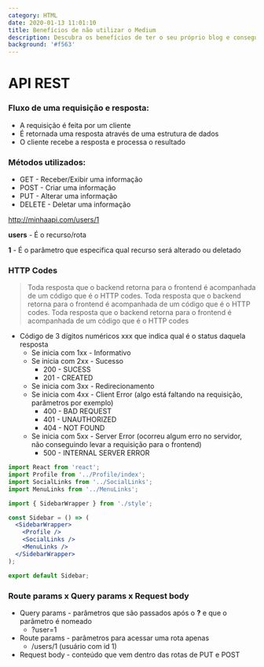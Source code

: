 ```yaml
---
category: HTML
date: 2020-01-13 11:01:10
title: Benefícios de não utilizar o Medium 
description: Descubra os benefícios de ter o seu próprio blog e conseguir alavancar sua carreira e nunca mais utilizá-lo.
background: '#f563'
---
```


# API REST

### Fluxo de uma requisição e resposta:

- A requisição é feita por um cliente
- É retornada uma resposta através de uma estrutura de dados
- O cliente recebe a resposta e processa o resultado

### Métodos utilizados:

- GET - Receber/Exibir uma informação
- POST - Criar uma informação
- PUT - Alterar uma informação
- DELETE - Deletar uma informação

http://minhaapi.com/users/1

**users** - É o recurso/rota

**1** - É o parâmetro que especifica qual recurso será alterado ou deletado

### HTTP Codes

> Toda resposta que o backend retorna para o frontend é acompanhada de um código que é o HTTP codes. Toda resposta que o backend retorna para o frontend é acompanhada de um código que é o HTTP codes. Toda resposta que o backend retorna para o frontend é acompanhada de um código que é o HTTP codes

- Código de 3 dígitos numéricos xxx que indica qual é o status daquela resposta
  - Se inicia com 1xx - Informativo
  - Se inicia com 2xx - Sucesso
    - 200 - SUCESS
    - 201 - CREATED
  - Se inicia com 3xx - Redirecionamento
  - Se inicia com 4xx - Client Error (algo está faltando na requisição, parâmetros por exemplo)
    - 400 - BAD REQUEST
    - 401 - UNAUTHORIZED
    - 404 - NOT FOUND
  - Se inicia com 5xx - Server Error (ocorreu algum erro no servidor, não conseguindo levar a requisição para o frontend)
    - 500 - INTERNAL SERVER ERROR

```jsx
import React from 'react';
import Profile from '../Profile/index';
import SocialLinks from '../SocialLinks';
import MenuLinks from '../MenuLinks';

import { SidebarWrapper } from './style';

const Sidebar = () => (
  <SidebarWrapper>
    <Profile />
    <SocialLinks />
    <MenuLinks />
  </SidebarWrapper>
);

export default Sidebar;
```

### Route params x Query params x Request body

- Query params - parâmetros que são passados após o **?** e que o parâmetro é nomeado
  - ?user=1
- Route params - parâmetros para acessar uma rota apenas
  - /users/1 (usuário com id 1)
- Request body - conteúdo que vem dentro das rotas de PUT e POST
